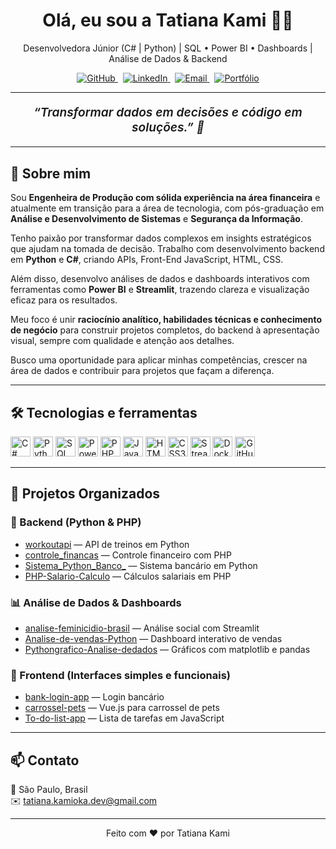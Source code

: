 <h1 align="center">Olá, eu sou a Tatiana Kami 👩‍💻</h1>
<p align="center">
  Desenvolvedora Júnior (C# | Python) | SQL • Power BI • Dashboards | Análise de Dados & Backend
</p>

<p align="center">
  <a href="https://github.com/Tatianakami" target="_blank" rel="noopener">
    <img src="https://img.shields.io/badge/GitHub-100000?style=for-the-badge&logo=github&logoColor=white" alt="GitHub"/>
  </a>
  &nbsp;
  <a href="https://www.linkedin.com/in/tatiana-kami" target="_blank" rel="noopener">
    <img src="https://img.shields.io/badge/LinkedIn-0077B5?style=for-the-badge&logo=linkedin&logoColor=white" alt="LinkedIn"/>
  </a>
  &nbsp;
  <a href="mailto:tatiana.kamioka.dev@gmail.com" target="_blank" rel="noopener">
    <img src="https://img.shields.io/badge/Email-D14836?style=for-the-badge&logo=gmail&logoColor=white" alt="Email"/>
  </a>
  &nbsp;
  <a href="https://tatianakami.github.io" target="_blank" rel="noopener">
    <img src="https://img.shields.io/badge/Portfólio-4BC4F7?style=for-the-badge&logo=googlechrome&logoColor=white" alt="Portfólio"/>
  </a>
</p>

---

<p align="center" style="font-style: italic; font-weight: 600; font-size: 1.2rem;">
  “Transformar dados em decisões e código em soluções.” 🌟
</p>

---

## 🚀 Sobre mim

Sou **Engenheira de Produção com sólida experiência na área financeira** e atualmente em transição para a área de tecnologia, com pós-graduação em **Análise e Desenvolvimento de Sistemas** e **Segurança da Informação**.

Tenho paixão por transformar dados complexos em insights estratégicos que ajudam na tomada de decisão. Trabalho com desenvolvimento backend em **Python** e **C#**, criando APIs, Front-End JavaScript, HTML, CSS.

Além disso, desenvolvo análises de dados e dashboards interativos com ferramentas como **Power BI** e **Streamlit**, trazendo clareza e visualização eficaz para os resultados.

Meu foco é unir **raciocínio analítico, habilidades técnicas e conhecimento de negócio** para construir projetos completos, do backend à apresentação visual, sempre com qualidade e atenção aos detalhes.

Busco uma oportunidade para aplicar minhas competências, crescer na área de dados e contribuir para projetos que façam a diferença.

---

## 🛠️ Tecnologias e ferramentas

<p>
  <img src="https://cdn.jsdelivr.net/gh/devicons/devicon/icons/csharp/csharp-original.svg" alt="C#" width="32" height="32" />
  <img src="https://cdn.jsdelivr.net/gh/devicons/devicon/icons/python/python-original.svg" alt="Python" width="32" height="32" />
  <img src="https://cdn.jsdelivr.net/gh/devicons/devicon/icons/mysql/mysql-original.svg" alt="SQL" width="32" height="32" />
  <img src="https://img.icons8.com/color/48/000000/power-bi.png" alt="Power BI" width="32" height="32" />
  <img src="https://cdn.jsdelivr.net/gh/devicons/devicon/icons/php/php-original.svg" alt="PHP" width="32" height="32" />
  <img src="https://cdn.jsdelivr.net/gh/devicons/devicon/icons/javascript/javascript-original.svg" alt="JavaScript" width="32" height="32" />
  <img src="https://cdn.jsdelivr.net/gh/devicons/devicon/icons/html5/html5-original.svg" alt="HTML5" width="32" height="32" />
  <img src="https://cdn.jsdelivr.net/gh/devicons/devicon/icons/css3/css3-original.svg" alt="CSS3" width="32" height="32" />
  <img src="https://cdn.jsdelivr.net/gh/devicons/devicon/icons/streamlit/streamlit-original.svg" alt="Streamlit" width="32" height="32" />
  <img src="https://cdn.jsdelivr.net/gh/devicons/devicon/icons/docker/docker-original.svg" alt="Docker" width="32" height="32" />
  <img src="https://cdn.jsdelivr.net/gh/devicons/devicon/icons/github/github-original.svg" alt="GitHub" width="32" height="32" />
</p>

---

## 📂 Projetos Organizados

### 🔧 Backend (Python & PHP)
- [workoutapi](https://github.com/Tatianakami/workoutapi) — API de treinos em Python  
- [controle_financas](https://github.com/Tatianakami/controle_financas) — Controle financeiro com PHP  
- [Sistema_Python_Banco_](https://github.com/Tatianakami/Sistema_Python_Banco_) — Sistema bancário em Python  
- [PHP-Salario-Calculo](https://github.com/Tatianakami/PHP-Salario-Calculo) — Cálculos salariais em PHP  

### 📊 Análise de Dados & Dashboards
- [analise-feminicidio-brasil](https://github.com/Tatianakami/analise-feminicidio-brasil) — Análise social com Streamlit  
- [Analise-de-vendas-Python](https://github.com/Tatianakami/Analise-de-vendas-Python) — Dashboard interativo de vendas  
- [Pythongrafico-Analise-dedados](https://github.com/Tatianakami/Pythongrafico-Analise-dedados) — Gráficos com matplotlib e pandas  

### 🎨 Frontend (Interfaces simples e funcionais)
- [bank-login-app](https://github.com/Tatianakami/bank-login-app) — Login bancário  
- [carrossel-pets](https://github.com/Tatianakami/carrossel-pets) — Vue.js para carrossel de pets  
- [To-do-list-app](https://github.com/Tatianakami/To-do-list-app) — Lista de tarefas em JavaScript  

---

## 📫 Contato

📍 São Paulo, Brasil  
✉️ [tatiana.kamioka.dev@gmail.com](mailto:tatiana.kamioka.dev@gmail.com)  

---

<p align="center">
  Feito com ❤️ por Tatiana Kami
</p>


